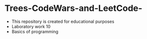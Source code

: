 # Trees-CodeWars-and-LeetCode-
* This repository is created for educational purposes
* Laboratory work 10
* Basics of programming